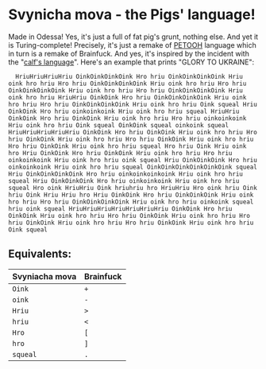 Svynicha mova - the Pigs' language!
===================================

Made in Odessa! Yes, it's just a full of fat pig's grunt, nothing else. And yet it is Turing-complete! Precisely, it's just a remake of [PETOOH](https://github.com/Ky6uk/PETOOH) language which in turn is a remake of Brainfuck. And yes, it's inspired by the incident with the "[calf's language](http://tsn.ua/ukrayina/odeskiy-dayishnik-na-pitannya-ukrayinskoyu-nye-ponimayu-tyelyachyu-movu.html)". Here's an example that prints "GLORY TO UKRAINE":

`  HriuHriuHriuHriu OinkOinkOinkOink
  Hro hriu OinkOinkOinkOink Hriu oink hro hriu
  Hro hriu OinkOinkOinkOink Hriu oink hro hriu
  Hro hriu OinkOinkOinkOink Hriu oink hro hriu
  Hro hriu OinkOinkOinkOink Hriu oink hro hriu
  HriuHriu OinkOink
  Hro hriu OinkOinkOinkOink Hriu oink hro hriu
  Hro hriu OinkOinkOinkOink Hriu oink hro hriu
  Oink squeal Hriu OinkOink
  Hro hriu oinkoinkoink Hriu oink hro hriu
  squeal HriuHriu OinkOink
  Hro hriu OinkOink Hriu oink hro hriu
  Hro hriu oinkoinkoink Hriu oink hro hriu
  Oink squeal OinkOink squeal oinkoink squeal
  HriuHriuHriuHriuHriu OinkOink
  Hro hriu OinkOink Hriu oink hro hriu
  Hro hriu OinkOink Hriu oink hro hriu
  Hro hriu OinkOink Hriu oink hro hriu
  Hro hriu OinkOink Hriu oink hro hriu
  squeal Hro hriu Oink Hriu oink hro Hriu OinkOink
  Hro hriu OinkOink Hriu oink hro hriu
  Hro hriu oinkoinkoink Hriu oink hro hriu
  oink squeal Hriu OinkOinkOink
  Hro hriu oinkoinkoink Hriu oink hro hriu
  squeal OinkOinkOinkOinkOinkOink squeal
  Hriu OinkOinkOinkOink
  Hro hriu oinkoinkoinkoink Hriu oink hro hriu
  squeal Hriu OinkOinkOink
  Hro hriu oinkoinkoink Hriu oink hro hriu
  squeal Hro oink HriuHriu Oink hriuhriu hro HriuHriu
  Hro oink hriu Oink hriu Oink Hriu Hriu hro Hriu OinkOink
  Hro hriu OinkOinkOink Hriu oink hro hriu
  Hro hriu OinkOinkOinkOink Hriu oink hro hriu
  oinkoink squeal hriu oink squeal
  HriuHriuHriuHriuHriuHriuHriu OinkOink
  Hro hriu OinkOink Hriu oink hro hriu
  Hro hriu OinkOink Hriu oink hro hriu
  Hro hriu OinkOink Hriu oink hro hriu
  Hro hriu OinkOink Hriu oink hro hriu
  Oink squeal`

Equivalents:
------------

|Svyniacha mova | Brainfuck
|------|----------
|`Oink` | `+`
|`oink` | `-`
|`Hriu` | `>`
|`hriu` | `<`
|`Hro` | `[`
|`hro` | `]`
|`squeal` | `.`
